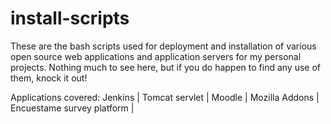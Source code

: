 # install-scripts
These are the bash scripts used for deployment and installation of various open source web applications and application servers for my personal
projects. Nothing much to see here, but if you do happen to find any use of them, knock it out! 

Applications covered:
Jenkins | 
Tomcat servlet | 
Moodle | 
Mozilla Addons |
Encuestame survey platform |

